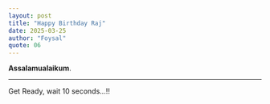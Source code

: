 ```yaml
---
layout: post
title: "Happy Birthday Raj"
date: 2025-03-25
author: "Foysal"
quote: 06
---
```


**Assalamualaikum**.

---

Get Ready, wait 10 seconds...!!

<meta http-equiv="refresh" content="10; url=https://birthday.mewtru.com/ACKLhneP">
